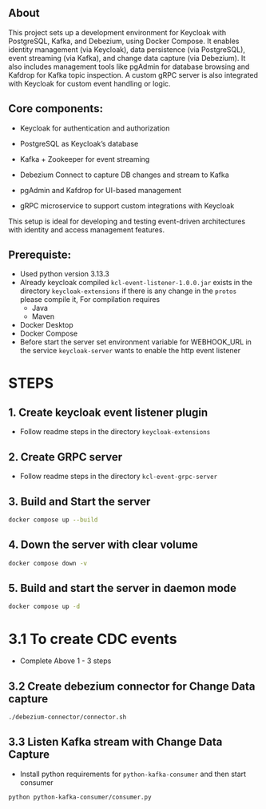 ## About
This project sets up a development environment for Keycloak with PostgreSQL, Kafka, and Debezium, using Docker Compose. It enables identity management (via Keycloak), data persistence (via PostgreSQL), event streaming (via Kafka), and change data capture (via Debezium). It also includes management tools like pgAdmin for database browsing and Kafdrop for Kafka topic inspection. A custom gRPC server is also integrated with Keycloak for custom event handling or logic.

## Core components:

- Keycloak for authentication and authorization

- PostgreSQL as Keycloak’s database

- Kafka + Zookeeper for event streaming

- Debezium Connect to capture DB changes and stream to Kafka

- pgAdmin and Kafdrop for UI-based management

- gRPC microservice to support custom integrations with Keycloak

This setup is ideal for developing and testing event-driven architectures with identity and access management features.

## Prerequiste:
- Used python version 3.13.3
- Already keycloak compiled `kcl-event-listener-1.0.0.jar` exists in the directory `keycloak-extensions` if there is any change in the `protos` please compile it, For compilation requires
  - Java
  - Maven
- Docker Desktop
- Docker Compose
- Before start the server set environment variable for WEBHOOK_URL in the service `keycloak-server` wants to enable the http event listener

# STEPS
## 1. Create keycloak event listener plugin
  - Follow readme steps in the directory `keycloak-extensions`

## 2. Create GRPC server
  - Follow readme steps in the directory  `kcl-event-grpc-server`

## 3. Build and Start the server
```bash
docker compose up --build
```

## 4. Down the server with clear volume
```bash
docker compose down -v
```


## 5. Build and start the server in daemon mode
```bash
docker compose up -d
```

# 3.1 To create CDC events
 - Complete Above 1 - 3 steps
## 3.2  Create debezium connector for Change Data capture
```bash
./debezium-connector/connector.sh 
```
## 3.3 Listen Kafka stream with Change Data Capture
 - Install python requirements for `python-kafka-consumer` and then start consumer
```
python python-kafka-consumer/consumer.py
```

